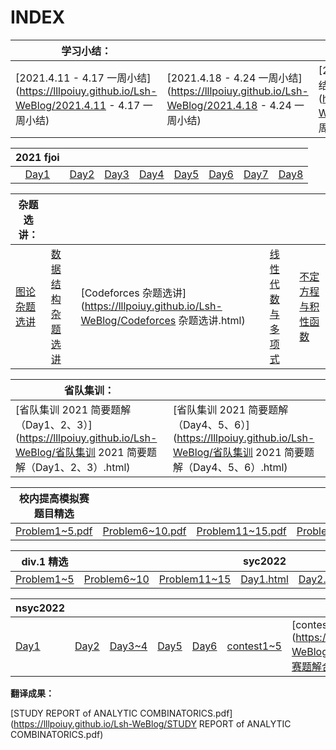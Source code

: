 # INDEX

| 学习小结：                                              |                                                              |                                                              |                                                              |
| ------------------------------------------------------------ | ------------------------------------------------------------ | ------------------------------------------------------------ | ------------------------------------------------------------ |
| [2021.4.11 - 4.17 一周小结](https://lllpoiuy.github.io/Lsh-WeBlog/2021.4.11 - 4.17 一周小结) | [2021.4.18 - 4.24 一周小结](https://lllpoiuy.github.io/Lsh-WeBlog/2021.4.18 - 4.24 一周小结) | [2021.12.6 - 12.12 一周小结](https://lllpoiuy.github.io/Lsh-WeBlog/2021.12.6~12.12 一周小结.html) | [2021.12.13 - 12.19 一周小结](https://lllpoiuy.github.io/Lsh-WeBlog/2021.12.13~12.19 一周小结.html) |

|                      2021 fjoi                       |                                                      |                                                      |                                                      |                                                      |                                                      |                                                      |                                                      |
| :--------------------------------------------------: | :--------------------------------------------------: | :--------------------------------------------------: | :--------------------------------------------------: | :--------------------------------------------------: | :--------------------------------------------------: | :--------------------------------------------------: | :--------------------------------------------------: |
| [Day1](https://lllpoiuy.github.io/Lsh-WeBlog/D1.pdf) | [Day2](https://lllpoiuy.github.io/Lsh-WeBlog/D2.pdf) | [Day3](https://lllpoiuy.github.io/Lsh-WeBlog/D3.pdf) | [Day4](https://lllpoiuy.github.io/Lsh-WeBlog/D4.pdf) | [Day5](https://lllpoiuy.github.io/Lsh-WeBlog/D5.pdf) | [Day6](https://lllpoiuy.github.io/Lsh-WeBlog/D6.pdf) | [Day7](https://lllpoiuy.github.io/Lsh-WeBlog/D7.pdf) | [Day8](https://lllpoiuy.github.io/Lsh-WeBlog/D8.pdf) |


| 杂题选讲：                                                     |                                                              |                                                              |                                                              |                                                              |
| ------------------------------------------------------------ | ------------------------------------------------------------ | ------------------------------------------------------------ | ------------------------------------------------------------ | ------------------------------------------------------------ |
| [图论杂题选讲](https://lllpoiuy.github.io/Lsh-WeBlog/图论杂题选讲.html) | [数据结构杂题选讲](https://lllpoiuy.github.io/Lsh-WeBlog/数据结构杂题选讲.html) | [Codeforces 杂题选讲](https://lllpoiuy.github.io/Lsh-WeBlog/Codeforces 杂题选讲.html) | [线性代数与多项式](https://lllpoiuy.github.io/Lsh-WeBlog/线性代数与多项式.html) | [不定方程与积性函数](https://lllpoiuy.github.io/Lsh-WeBlog/不定方程与积性函数.html) |

| 省队集训：                                                     |                                                              |
| ------------------------------------------------------------ | ------------------------------------------------------------ |
| [省队集训 2021 简要题解（Day1、2、3）](https://lllpoiuy.github.io/Lsh-WeBlog/省队集训 2021 简要题解（Day1、2、3）.html) | [省队集训 2021 简要题解（Day4、5、6）](https://lllpoiuy.github.io/Lsh-WeBlog/省队集训 2021 简要题解（Day4、5、6）.html) |

|                  校内提高模拟赛题目精选                  |                                                              |                                                              |                                                              |
| :----------------------------------------------------------: | ------------------------------------------------------------ | ------------------------------------------------------------ | ------------------------------------------------------------ |
| [Problem1~5.pdf](https://lllpoiuy.github.io/Lsh-WeBlog/AnoipR/Problem1~5.pdf) | [Problem6~10.pdf](https://lllpoiuy.github.io/Lsh-WeBlog/AnoipR/Problem6~10.pdf) | [Problem11~15.pdf](https://lllpoiuy.github.io/Lsh-WeBlog/AnoipR/Problem11~15.pdf) | [Problem16~20.pdf](https://lllpoiuy.github.io/Lsh-WeBlog/AnoipR/Problem16~20.pdf) |

| div.1 精选                                           |                                                              |                                                              | syc2022                                       |                                                              |                                                              |
| ------------------------------------------------------------ | ------------------------------------------------------------ | ------------------------------------------------------------ | ------------------------------------------------------------ | ------------------------------------------------------------ | ------------------------------------------------------------ |
| [Problem1~5](https://lllpoiuy.github.io/Lsh-WeBlog/div1/Problem1~5.pdf) | [Problem6~10](https://lllpoiuy.github.io/Lsh-WeBlog/div1/Problem6~10.pdf) | [Problem11~15](https://lllpoiuy.github.io/Lsh-WeBlog/div1/Problem11~15.pdf) | [Day1.html](https://lllpoiuy.github.io/Lsh-WeBlog/syc2022/Day1.html) | [Day2.html](https://lllpoiuy.github.io/Lsh-WeBlog/syc2022/Day2.html) | [Day3.html](https://lllpoiuy.github.io/Lsh-WeBlog/syc2022/Day3.html) |

| nsyc2022                                                |                                                              |                                                              |                                                              |                                                              |                                                              |                                                              |
| ------------------------------------------------------------ | ------------------------------------------------------------ | ------------------------------------------------------------ | ------------------------------------------------------------ | ------------------------------------------------------------ | ------------------------------------------------------------ | ------------------------------------------------------------ |
| [Day1](https://lllpoiuy.github.io/Lsh-WeBlog/nsyc2022/day1.html) | [Day2](https://lllpoiuy.github.io/Lsh-WeBlog/nsyc2022/day2.html) | [Day3~4](https://lllpoiuy.github.io/Lsh-WeBlog/nsyc2022/day3~4.html) | [Day5](https://lllpoiuy.github.io/Lsh-WeBlog/nsyc2022/Day5.html) | [Day6](https://lllpoiuy.github.io/Lsh-WeBlog/nsyc2022/Day6.html) | [contest1~5](https://github.com/lllpoiuy/Lsh-WeBlog/blob/main/nsyc2022/比赛题解合辑.html) | [contest6~10](https://github.com/lllpoiuy/Lsh-WeBlog/blob/main/nsyc2022/比赛题解合辑 2.html) |

**翻译成果：**

[STUDY REPORT of ANALYTIC COMBINATORICS.pdf](https://lllpoiuy.github.io/Lsh-WeBlog/STUDY REPORT of ANALYTIC COMBINATORICS.pdf)

